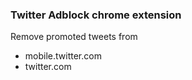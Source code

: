 ### Twitter Adblock chrome extension
Remove promoted tweets from
- mobile.twitter.com
- twitter.com
